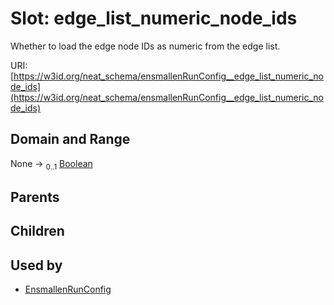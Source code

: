 
# Slot: edge_list_numeric_node_ids


Whether to load the edge node IDs as numeric from the edge list.

URI: [https://w3id.org/neat_schema/ensmallenRunConfig__edge_list_numeric_node_ids](https://w3id.org/neat_schema/ensmallenRunConfig__edge_list_numeric_node_ids)


## Domain and Range

None &#8594;  <sub>0..1</sub> [Boolean](types/Boolean.md)

## Parents


## Children


## Used by

 * [EnsmallenRunConfig](EnsmallenRunConfig.md)
